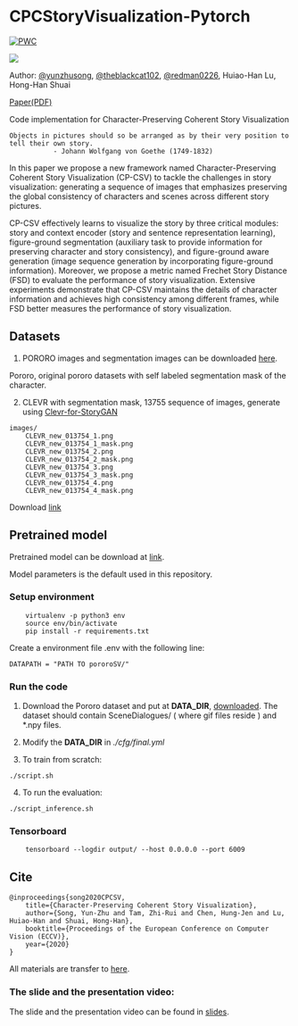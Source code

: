 # CPCStoryVisualization-Pytorch
[![PWC](https://img.shields.io/endpoint.svg?url=https://paperswithcode.com/badge/character-preserving-coherent-story/story-visualization-on-pororo)](https://paperswithcode.com/sota/story-visualization-on-pororo?p=character-preserving-coherent-story)

![](https://raw.githubusercontent.com/basiclab/CPCStoryVisualization-Pytorch/master/images/introduction4.jpg)

Author: [@yunzhusong](http://github.com/yunzhusong), [@theblackcat102](http://github.com/theblackcat102), [@redman0226](http://github.com/redman0226), Huiao-Han Lu, Hong-Han Shuai

[Paper(PDF)](https://www.ecva.net/papers/eccv_2020/papers_ECCV/papers/123620018.pdf)

Code implementation for Character-Preserving Coherent Story Visualization


```
Objects in pictures should so be arranged as by their very position to tell their own story.
           - Johann Wolfgang von Goethe (1749-1832)
```

In this paper we propose a new framework named Character-Preserving Coherent Story Visualization (CP-CSV) to tackle the challenges in story visualization: generating a sequence of images that emphasizes preserving the global consistency of characters and scenes across different story pictures.


CP-CSV effectively learns to visualize the story by three critical modules: story and context encoder (story and sentence representation learning), figure-ground segmentation (auxiliary task to provide information for preserving character and story consistency), and figure-ground aware generation (image sequence generation by incorporating figure-ground information). Moreover, we propose a metric named Frechet Story Distance (FSD) to evaluate the performance of story visualization. Extensive experiments demonstrate that CP-CSV maintains the details of character information and achieves high consistency among different frames, while FSD better measures the performance of story visualization.

## Datasets
1. PORORO images and segmentation images can be downloaded [here](https://drive.google.com/drive/folders/1Oy-Npt19hYvrGAB_u5c_XYnuBsoBu34b?usp=sharing).

Pororo, original pororo datasets with self labeled segmentation mask of the character.

2. CLEVR with segmentation mask, 13755 sequence of images, generate using [Clevr-for-StoryGAN](https://github.com/theblackcat102/Clevr-for-StoryGAN)

```
images/
    CLEVR_new_013754_1.png
    CLEVR_new_013754_1_mask.png
    CLEVR_new_013754_2.png
    CLEVR_new_013754_2_mask.png
    CLEVR_new_013754_3.png
    CLEVR_new_013754_3_mask.png
    CLEVR_new_013754_4.png
    CLEVR_new_013754_4_mask.png
```

Download [link](https://drive.google.com/drive/folders/1zRT5TCpHTzY32v0YTi9n9-L4c0md0CAK?usp=sharing)

## Pretrained model

Pretrained model can be download at [link](https://drive.google.com/drive/folders/1Oy-Npt19hYvrGAB_u5c_XYnuBsoBu34b?usp=sharing).

Model parameters is the default used in this repository.

### Setup environment

```
    virtualenv -p python3 env
    source env/bin/activate
    pip install -r requirements.txt
```

Create a environment file .env with the following line:

```
DATAPATH = "PATH TO pororoSV/"
```

### Run the code

1. Download the Pororo dataset and put at **DATA_DIR**, [downloaded](https://drive.google.com/drive/folders/1Oy-Npt19hYvrGAB_u5c_XYnuBsoBu34b?usp=sharing). The dataset should contain SceneDialogues/  ( where gif files reside ) and *.npy files.

2. Modify the **DATA_DIR** in _./cfg/final.yml_

3. To train from scratch:
```
./script.sh
```

4. To run the evaluation:
```
./script_inference.sh
```

### Tensorboard

```
    tensorboard --logdir output/ --host 0.0.0.0 --port 6009
```

## Cite

```
@inproceedings{song2020CPCSV, 
    title={Character-Preserving Coherent Story Visualization},  
    author={Song, Yun-Zhu and Tam, Zhi-Rui and Chen, Hung-Jen and Lu, Huiao-Han and Shuai, Hong-Han},  
    booktitle={Proceedings of the European Conference on Computer Vision (ECCV)},  
    year={2020} 
}
```

All materials are transfer to [here](https://github.com/basiclab/CPCStoryVisualization-Pytorch).

### The slide and the presentation video:
The slide and the presentation video can be found in [slides](https://drive.google.com/drive/folders/14LTxd9D1eAjEK4JaZpu0Bdhhc6zKoBMv?usp=sharing).
